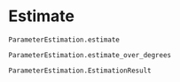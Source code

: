 # Estimate

```@docs
ParameterEstimation.estimate
```

```@docs
ParameterEstimation.estimate_over_degrees
```

```@docs
ParameterEstimation.EstimationResult
```